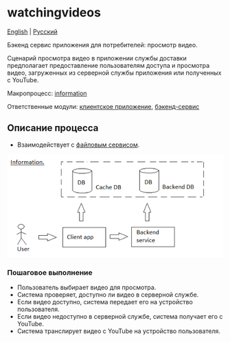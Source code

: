 # watchingvideos

[English](watchingvideos.md) | [Русский](watchingvideos.ru.md)

Бэкенд сервис приложения для потребителей: просмотр видео.

Сценарий просмотра видео в приложении службы доставки предполагает предоставление пользователям доступа и просмотра видео, загруженных из серверной службы приложения или полученных с YouTube.

Макропроцесс: [information](../../macroprocesses/information.md)

Ответственные модули: [клиентское приложение](../../frontend/customerclient.ru.md), [бэкенд-сервис](../../backend/customerbackend.ru.md)

## Описание процесса

- Взаимодействует с [файловым сервисом](../../backend/fileservice.ru.md).

![information_overall](../../img/information_overall.png)

### Пошаговое выполнение

- Пользователь выбирает видео для просмотра.
- Система проверяет, доступно ли видео в серверной службе.
- Если видео доступно, система передает его на устройство пользователя.
- Если видео недоступно в серверной службе, система получает его с YouTube.
- Система транслирует видео с YouTube на устройство пользователя.
